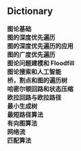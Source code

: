 ## Dictionary

**图论基础** </br>
**图的深度优先遍历** </br>
**图的深度优先遍历的应用** </br>
**图的广度优先遍历** </br>
**图论问题建模和 Floodfill** </br>
**图论搜索和人工智能** </br>
**桥，割点和图的遍历树** </br>
**哈密尔顿回路和状态压缩** </br>
**欧拉回路与欧拉路径** </br>
**最小生成树** </br>
**最短路径算法** </br>
**有向图算法** </br>
**网络流** </br>
**匹配算法** </br>
